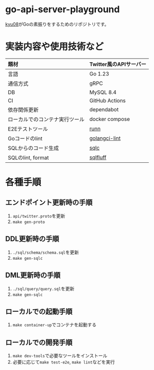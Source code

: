 # go-api-server-playground
[kyu08](https://github.com/kyu08)がGoの素振りをするためのリポジトリです。

# 実装内容や使用技術など

| 題材                           | Twitter風のAPIサーバー                                     |
| :---                           | :---                                                       |
| 言語                           | Go 1.23                                                    |
| 通信方式                       | gRPC                                                       |
| DB                             | MySQL 8.4                                                  |
| CI                             | GitHub Actions                                             |
| 依存関係更新                   | dependabot                                                 |
| ローカルでのコンテナ実行ツール | docker compose                                             |
| E2Eテストツール                | [runn](https://github.com/k1LoW/runn)                      |
| Goコードのlint                 | [golangci-lint](https://github.com/golangci/golangci-lint) |
| SQLからのコード生成            | [sqlc](https://github.com/sqlc-dev/sqlc)                   |
| SQLのlint, format              | [sqlfluff](https://github.com/sqlfluff/sqlfluff)           |

# 各種手順

## エンドポイント更新時の手順
1. `api/twitter.proto`を更新
1. `make gen-proto`

## DDL更新時の手順
1. `./sql/schema/schema.sql`を更新
1. `make gen-sqlc`

## DML更新時の手順
1. `./sql/query/query.sql`を更新
1. `make gen-sqlc`

## ローカルでの起動手順
1. `make container-up`でコンテナを起動する

## ローカルでの開発手順
1. `make dev-tools`で必要なツールをインストール
1. 必要に応じて`make test-e2e`, `make lint`などを実行
